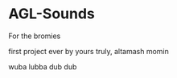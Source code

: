 # AGL-Sounds
For the bromies


first project ever by yours truly, altamash momin 

wuba lubba dub dub

